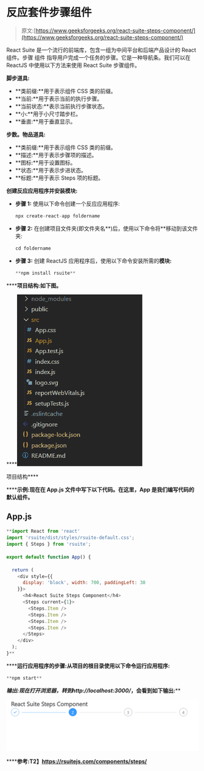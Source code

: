 # 反应套件步骤组件

> 原文:[https://www.geeksforgeeks.org/react-suite-steps-component/](https://www.geeksforgeeks.org/react-suite-steps-component/)

React Suite 是一个流行的前端库，包含一组为中间平台和后端产品设计的 React 组件。步骤  组件  指导用户完成一个任务的步骤。它是一种导航条。我们可以在 ReactJS 中使用以下方法来使用 React Suite 步骤组件。

**脚步道具:**

*   **类前缀:**用于表示组件 CSS 类的前缀。
*   **当前:**用于表示当前的执行步骤。
*   **当前状态:**表示当前执行步骤状态。
*   **小:**用于小尺寸踏步栏。
*   **垂直:**用于垂直显示。

**步数。物品道具:**

*   **类前缀:**用于表示组件 CSS 类的前缀。
*   **描述:**用于表示步骤项的描述。
*   **图标:**用于设置图标。
*   **状态:**用于表示步进状态。
*   **标题:**用于表示 Steps 项的标题。

**创建反应应用程序并安装模块:**

*   **步骤 1:** 使用以下命令创建一个反应应用程序:

    ```jsx
    npx create-react-app foldername
    ```

*   **步骤 2:** 在创建项目文件夹(即文件夹名**)后，使用以下命令将**移动到该文件夹:

    ```jsx
    cd foldername
    ```

*   **步骤 3:** 创建 ReactJS 应用程序后，使用以下命令安装所需的****模块:****

    ```jsx
    **npm install rsuite**
    ```

******项目结构:**如下图。****

****![](img/f04ae0d8b722a9fff0bd9bd138b29c23.png)

项目结构**** 

******示例:**现在在 **App.js** 文件中写下以下代码。在这里，App 是我们编写代码的默认组件。****

## ****App.js****

```jsx
**import React from 'react'
import 'rsuite/dist/styles/rsuite-default.css';
import { Steps } from 'rsuite';

export default function App() {

  return (
    <div style={{
      display: 'block', width: 700, paddingLeft: 30
    }}>
      <h4>React Suite Steps Component</h4>
      <Steps current={1}>
        <Steps.Item />
        <Steps.Item />
        <Steps.Item />
        <Steps.Item />
      </Steps>
    </div>
  );
}**
```

******运行应用程序的步骤:**从项目的根目录使用以下命令运行应用程序:****

```jsx
**npm start**
```

******输出:**现在打开浏览器，转到***http://localhost:3000/***，会看到如下输出:****

****![](img/1fe9f85fa6845eb06630d201986d0923.png)****

******参考:**T2】https://rsuitejs.com/components/steps/****